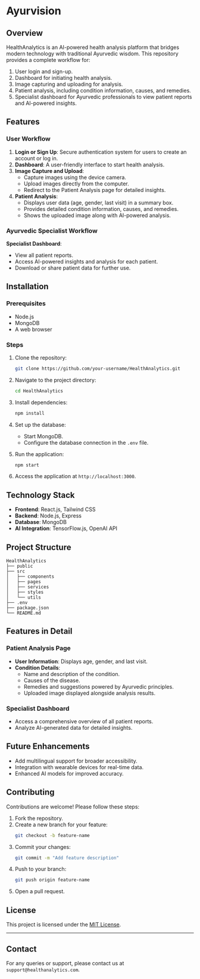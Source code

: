 # Ayurvision

## Overview
HealthAnalytics is an AI-powered health analysis platform that bridges modern technology with traditional Ayurvedic wisdom. This repository provides a complete workflow for:

1. User login and sign-up.
2. Dashboard for initiating health analysis.
3. Image capturing and uploading for analysis.
4. Patient analysis, including condition information, causes, and remedies.
5. Specialist dashboard for Ayurvedic professionals to view patient reports and AI-powered insights.

## Features

### User Workflow
1. **Login or Sign Up**: Secure authentication system for users to create an account or log in.
2. **Dashboard**: A user-friendly interface to start health analysis.
3. **Image Capture and Upload**:
   - Capture images using the device camera.
   - Upload images directly from the computer.
   - Redirect to the Patient Analysis page for detailed insights.
4. **Patient Analysis**:
   - Displays user data (age, gender, last visit) in a summary box.
   - Provides detailed condition information, causes, and remedies.
   - Shows the uploaded image along with AI-powered analysis.

### Ayurvedic Specialist Workflow
 **Specialist Dashboard**:
   - View all patient reports.
   - Access AI-powered insights and analysis for each patient.
   - Download or share patient data for further use.

## Installation

### Prerequisites
- Node.js
- MongoDB
- A web browser

### Steps
1. Clone the repository:
   ```bash
   git clone https://github.com/your-username/HealthAnalytics.git
   ```
2. Navigate to the project directory:
   ```bash
   cd HealthAnalytics
   ```
3. Install dependencies:
   ```bash
   npm install
   ```
4. Set up the database:
   - Start MongoDB.
   - Configure the database connection in the `.env` file.

5. Run the application:
   ```bash
   npm start
   ```
6. Access the application at `http://localhost:3000`.

## Technology Stack
- **Frontend**: React.js, Tailwind CSS
- **Backend**: Node.js, Express
- **Database**: MongoDB
- **AI Integration**: TensorFlow.js, OpenAI API

## Project Structure
```
HealthAnalytics
├── public
├── src
│   ├── components
│   ├── pages
│   ├── services
│   ├── styles
│   └── utils
├── .env
├── package.json
└── README.md
```

## Features in Detail

### Patient Analysis Page
- **User Information**: Displays age, gender, and last visit.
- **Condition Details**:
  - Name and description of the condition.
  - Causes of the disease.
  - Remedies and suggestions powered by Ayurvedic principles.
  - Uploaded image displayed alongside analysis results.

### Specialist Dashboard
- Access a comprehensive overview of all patient reports.
- Analyze AI-generated data for detailed insights.

## Future Enhancements
- Add multilingual support for broader accessibility.
- Integration with wearable devices for real-time data.
- Enhanced AI models for improved accuracy.

## Contributing
Contributions are welcome! Please follow these steps:
1. Fork the repository.
2. Create a new branch for your feature:
   ```bash
   git checkout -b feature-name
   ```
3. Commit your changes:
   ```bash
   git commit -m "Add feature description"
   ```
4. Push to your branch:
   ```bash
   git push origin feature-name
   ```
5. Open a pull request.

## License
This project is licensed under the [MIT License](LICENSE).

---

## Contact
For any queries or support, please contact us at `support@healthanalytics.com`.

